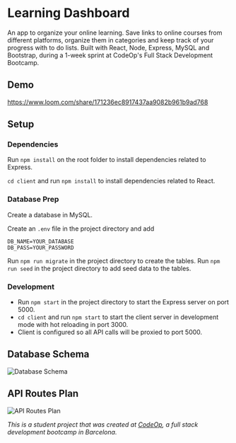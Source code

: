 # Learning Dashboard

An app to organize your online learning. Save links to online courses from different platforms, organize them in categories and keep track of your progress with to do lists. Built with React, Node, Express, MySQL and Bootstrap, during a 1-week sprint at CodeOp's Full Stack Development Bootcamp.

## Demo

https://www.loom.com/share/171236ec8917437aa9082b961b9ad768

## Setup

### Dependencies

Run `npm install` on the root folder to install dependencies related to Express.

`cd client` and run `npm install` to install dependencies related to React.

### Database Prep

Create a database in MySQL.

Create an `.env` file in the project directory and add

```
DB_NAME=YOUR_DATABASE
DB_PASS=YOUR_PASSWORD
```

Run `npm run migrate` in the project directory to create the tables.
Run `npm run seed` in the project directory to add seed data to the tables.

### Development

- Run `npm start` in the project directory to start the Express server on port 5000.
- `cd client` and run `npm start` to start the client server in development mode with hot reloading in port 3000.
- Client is configured so all API calls will be proxied to port 5000.

## Database Schema

![Database Schema](/database_schema.png)

## API Routes Plan

![API Routes Plan](/api_routes.png)

_This is a student project that was created at [CodeOp](http://codeop.tech), a full stack development bootcamp in Barcelona._
